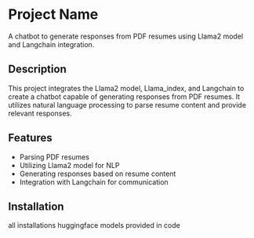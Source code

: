 # Project Name

A chatbot to generate responses from PDF resumes using Llama2 model and Langchain integration.

## Description

This project integrates the Llama2 model, Llama_index, and Langchain to create a chatbot capable of generating responses from PDF resumes. It utilizes natural language processing to parse resume content and provide relevant responses.

## Features

- Parsing PDF resumes
- Utilizing Llama2 model for NLP
- Generating responses based on resume content
- Integration with Langchain for communication

## Installation

all installations huggingface models provided in code

